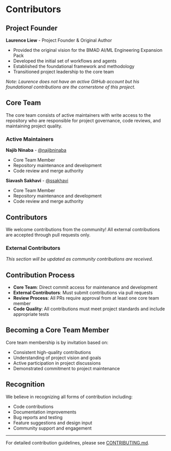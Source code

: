 # Contributors

## Project Founder

**Laurence Liew** - Project Founder & Original Author
- Provided the original vision for the BMAD AI/ML Engineering Expansion Pack
- Developed the initial set of workflows and agents
- Established the foundational framework and methodology
- Transitioned project leadership to the core team

*Note: Laurence does not have an active GitHub account but his foundational contributions are the cornerstone of this project.*

## Core Team

The core team consists of active maintainers with write access to the repository who are responsible for project governance, code reviews, and maintaining project quality.

### Active Maintainers

**Najib Ninaba** - [@najibninaba](https://github.com/najibninaba)
- Core Team Member
- Repository maintenance and development
- Code review and merge authority

**Siavash Sakhavi** - [@ssakhavi](https://github.com/ssakhavi)  
- Core Team Member
- Repository maintenance and development
- Code review and merge authority

## Contributors

We welcome contributions from the community! All external contributions are accepted through pull requests only.

### External Contributors

*This section will be updated as community contributions are received.*

## Contribution Process

- **Core Team**: Direct commit access for maintenance and development
- **External Contributors**: Must submit contributions via pull requests
- **Review Process**: All PRs require approval from at least one core team member
- **Code Quality**: All contributions must meet project standards and include appropriate tests

## Becoming a Core Team Member

Core team membership is by invitation based on:
- Consistent high-quality contributions
- Understanding of project vision and goals
- Active participation in project discussions
- Demonstrated commitment to project maintenance

## Recognition

We believe in recognizing all forms of contribution including:
- Code contributions
- Documentation improvements
- Bug reports and testing
- Feature suggestions and design input
- Community support and engagement

---

For detailed contribution guidelines, please see [CONTRIBUTING.md](CONTRIBUTING.md).